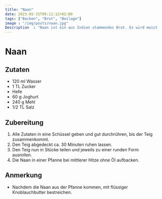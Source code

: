 ```yaml
---
title: "Naan"
date: 2023-05-31T09:11:12+02:00
tags: ["Backen", "Brot", "Beilage"]
image : "/img/posts/naan.jpg"
Description  : "Naan ist ein aus Indien stammendes Brot. Es wird meist zu Curry serviert, kann aber auch als Vorspeise verkostet werden."
---
```

# Naan
## Zutaten

- 120 ml Wasser
- 1 TL Zucker
- Hefe
- 60 g Joghurt
- 240 g Mehl
- 1/2 TL Salz

## Zubereitung

1. Alle Zutaten in eine Schüssel geben und gut durchrühren, bis der Teig zusammenkommt.
2. Den Teig abgedeckt ca. 30 Minuten ruhen lassen.
3. Den Teig nun in Stücke teilen und jeweils zu einer runden Form ausrollen.
4. Die Naan in einer Pfanne bei mittlerer Hitze ohne Öl aufbacken.

## Anmerkung

- Nachdem die Naan aus der Pfanne kommen, mit flüssiger Knoblauchbutter bestreichen.